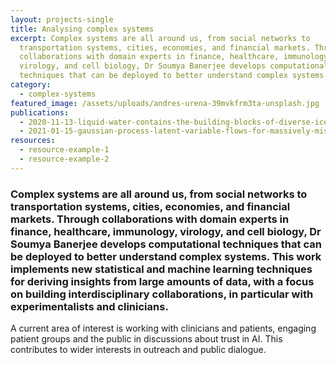```yaml
---
layout: projects-single
title: Analysing complex systems
excerpt: Complex systems are all around us, from social networks to
  transportation systems, cities, economies, and financial markets. Through
  collaborations with domain experts in finance, healthcare, immunology,
  virology, and cell biology, Dr Soumya Banerjee develops computational
  techniques that can be deployed to better understand complex systems.
category:
  - complex-systems
featured_image: /assets/uploads/andres-urena-39mvkfrm3ta-unsplash.jpg
publications:
  - 2020-11-13-liquid-water-contains-the-building-blocks-of-diverse-ice-phases
  - 2021-01-15-gaussian-process-latent-variable-flows-for-massively-missing-data
resources:
  - resource-example-1
  - resource-example-2
---
```

### Complex systems are all around us, from social networks to transportation systems, cities, economies, and financial markets. Through collaborations with domain experts in finance, healthcare, immunology, virology, and cell biology, Dr Soumya Banerjee develops computational techniques that can be deployed to better understand complex systems. This work implements new statistical and machine learning techniques for deriving insights from large amounts of data, with a focus on building interdisciplinary collaborations, in particular with experimentalists and clinicians. 

A current area of interest is working with clinicians and patients, engaging patient groups and the public in discussions about trust in AI. This contributes to wider interests in outreach and public dialogue.